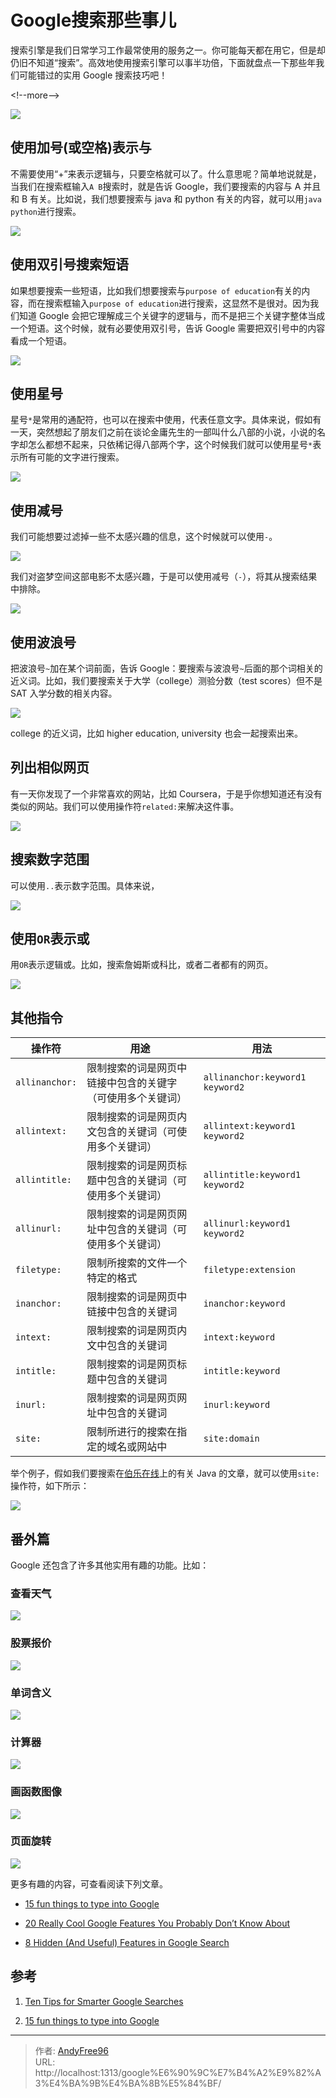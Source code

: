# Google搜索那些事儿


搜索引擎是我们日常学习工作最常使用的服务之一。你可能每天都在用它，但是却仍旧不知道“搜索”。高效地使用搜索引擎可以事半功倍，下面就盘点一下那些年我们可能错过的实用 Google 搜索技巧吧！

&lt;!--more--&gt;

![](/images/202404/1/2.gif)

## 使用加号(或空格)表示与

不需要使用“&#43;”来表示逻辑与，只要空格就可以了。什么意思呢？简单地说就是，当我们在搜索框输入`A B`搜索时，就是告诉 Google，我们要搜索的内容与 A 并且和 B 有关。比如说，我们想要搜索与 java 和 python 有关的内容，就可以用`java python`进行搜索。

![](/images/202404/1/3.png)

## 使用双引号搜索短语

如果想要搜索一些短语，比如我们想要搜索与`purpose of education`有关的内容，而在搜索框输入`purpose of education`进行搜索，这显然不是很对。因为我们知道 Google 会把它理解成三个关键字的逻辑与，而不是把三个关键字整体当成一个短语。这个时候，就有必要使用双引号，告诉 Google 需要把双引号中的内容看成一个短语。

![](/images/202404/1/4.png)

## 使用星号

星号`*`是常用的通配符，也可以在搜索中使用，代表任意文字。具体来说，假如有一天，突然想起了朋友们之前在谈论金庸先生的一部叫什么八部的小说，小说的名字却怎么都想不起来，只依稀记得八部两个字，这个时候我们就可以使用星号`*`表示所有可能的文字进行搜索。

![](/images/202404/1/5.png)

## 使用减号

我们可能想要过滤掉一些不太感兴趣的信息，这个时候就可以使用`-`。

![](/images/202404/1/6.png)

我们对盗梦空间这部电影不太感兴趣，于是可以使用减号（`-`），将其从搜索结果中排除。

![](/images/202404/1/7.png)

## 使用波浪号

把波浪号`~`加在某个词前面，告诉 Google：要搜索与波浪号`~`后面的那个词相关的近义词。比如，我们要搜索关于大学（college）测验分数（test scores）但不是 SAT 入学分数的相关内容。

![](/images/202404/1/8.png)

college 的近义词，比如 higher education, university 也会一起搜索出来。

## 列出相似网页

有一天你发现了一个非常喜欢的网站，比如 Coursera，于是乎你想知道还有没有类似的网站。我们可以使用操作符`related:`来解决这件事。

![](/images/202404/1/9.png)

## 搜索数字范围

可以使用`..`表示数字范围。具体来说，

![](/images/202404/1/10.png)

## 使用`OR`表示或

用`OR`表示逻辑或。比如，搜索詹姆斯或科比，或者二者都有的网页。

![](/images/202404/1/11.png)

## 其他指令

| 操作符         | 用途                                                       | 用法                            |
| -------------- | ---------------------------------------------------------- | ------------------------------- |
| `allinanchor:` | 限制搜索的词是网页中链接中包含的关键字（可使用多个关键词） | `allinanchor:keyword1 keyword2` |
| `allintext:`   | 限制搜索的词是网页内文包含的关键词（可使用多个关键词）     | `allintext:keyword1 keyword2`   |
| `allintitle:`  | 限制搜索的词是网页标题中包含的关键词（可使用多个关键词）   | `allintitle:keyword1 keyword2`  |
| `allinurl:`    | 限制搜索的词是网页网址中包含的关键词（可使用多个关键词）   | `allinurl:keyword1 keyword2`    |
| `filetype:`    | 限制所搜索的文件一个特定的格式                             | `filetype:extension`            |
| `inanchor:`    | 限制搜索的词是网页中链接中包含的关键词                     | `inanchor:keyword`              |
| `intext:`      | 限制搜索的词是网页内文中包含的关键词                       | `intext:keyword`                |
| `intitle:`     | 限制搜索的词是网页标题中包含的关键词                       | `intitle:keyword`               |
| `inurl:`       | 限制搜索的词是网页网址中包含的关键词                       | `inurl:keyword`                 |
| `site:`        | 限制所进行的搜索在指定的域名或网站中                       | `site:domain`                   |

举个例子，假如我们要搜索在[伯乐在线](http://www.jobbole.com/)上的有关 Java 的文章，就可以使用`site:`操作符，如下所示：

![](/images/202404/1/12.png)

## 番外篇

Google 还包含了许多其他实用有趣的功能。比如：

### 查看天气

![](/images/202404/1/13.png)

### 股票报价

![](/images/202404/1/14.png)

### 单词含义

![](/images/202404/1/15.png)

### 计算器

![](/images/202404/1/16.png)

### 画函数图像

![](/images/202404/1/17.png)

### 页面旋转

![](/images/202404/1/18.gif)

更多有趣的内容，可查看阅读下列文章。

- [15 fun things to type into Google](https://www.theguardian.com/technology/2016/jan/21/15-fun-things-you-can-do-on-google)

- [20 Really Cool Google Features You Probably Don’t Know About](https://www.lifehack.org/articles/technology/20-really-cool-google-features-you-probably-dont-know-about.html)

- [8 Hidden (And Useful) Features in Google Search](https://www.bettercloud.com/monitor/the-academy/8-hidden-and-useful-features-in-google-search/)

## 参考

1. [Ten Tips for Smarter Google Searches](http://www.informit.com/articles/article.aspx?p=675274&amp;seqNum=1)

2. [15 fun things to type into Google](https://www.theguardian.com/technology/2016/jan/21/15-fun-things-you-can-do-on-google)


---

> 作者: [AndyFree96](https://andyfree96.github.io/)  
> URL: http://localhost:1313/google%E6%90%9C%E7%B4%A2%E9%82%A3%E4%BA%9B%E4%BA%8B%E5%84%BF/  

